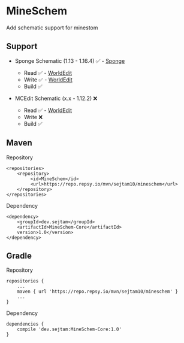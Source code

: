 # MineSchem
Add schematic support for minestom

Support
---
 - Sponge Schematic (1.13 - 1.16.4) ✅ - [Sponge](https://github.com/SpongePowered/Sponge/blob/api-8/invalid/main/java/org/spongepowered/common/world/schematic/SchematicTranslator.java)
    - Read ✅ - [WorldEdit](https://github.com/EngineHub/WorldEdit/blob/master/worldedit-core/src/main/java/com/sk89q/worldedit/extent/clipboard/io/SpongeSchematicReader.java)
    - Write ✅ - [WorldEdit](https://github.com/EngineHub/WorldEdit/blob/master/worldedit-core/src/main/java/com/sk89q/worldedit/extent/clipboard/io/SpongeSchematicWriter.java)
    - Build ✅
    
 - MCEdit Schematic (x.x - 1.12.2) ❌
    - Read ✅ - [WorldEdit](https://github.com/EngineHub/WorldEdit/blob/master/worldedit-core/src/main/java/com/sk89q/worldedit/extent/clipboard/io/MCEditSchematicReader.java)
    - Write ❌
    - Build ✅
    
Maven
---

Repository
```
<repositories>
    <repository>
         <id>MineSchem</id>
         <url>https://repo.repsy.io/mvn/sejtam10/mineschem</url>
    </repository>
</repositories>
```

Dependency
```
<dependency>
    <groupId>dev.sejtam</groupId>
    <artifactId>MineSchem-Core</artifactId>
    version>1.0</version>
</dependency>
```

Gradle
---

Repository
```
repositories {
    ...
    maven { url 'https://repo.repsy.io/mvn/sejtam10/mineschem' }
    ...
}
```

Dependency
```
dependencies {
    compile 'dev.sejtam:MineSchem-Core:1.0'
}
```


